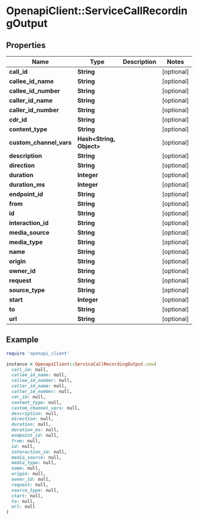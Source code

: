# OpenapiClient::ServiceCallRecordingOutput

## Properties

| Name | Type | Description | Notes |
| ---- | ---- | ----------- | ----- |
| **call_id** | **String** |  | [optional] |
| **callee_id_name** | **String** |  | [optional] |
| **callee_id_number** | **String** |  | [optional] |
| **caller_id_name** | **String** |  | [optional] |
| **caller_id_number** | **String** |  | [optional] |
| **cdr_id** | **String** |  | [optional] |
| **content_type** | **String** |  | [optional] |
| **custom_channel_vars** | **Hash&lt;String, Object&gt;** |  | [optional] |
| **description** | **String** |  | [optional] |
| **direction** | **String** |  | [optional] |
| **duration** | **Integer** |  | [optional] |
| **duration_ms** | **Integer** |  | [optional] |
| **endpoint_id** | **String** |  | [optional] |
| **from** | **String** |  | [optional] |
| **id** | **String** |  | [optional] |
| **interaction_id** | **String** |  | [optional] |
| **media_source** | **String** |  | [optional] |
| **media_type** | **String** |  | [optional] |
| **name** | **String** |  | [optional] |
| **origin** | **String** |  | [optional] |
| **owner_id** | **String** |  | [optional] |
| **request** | **String** |  | [optional] |
| **source_type** | **String** |  | [optional] |
| **start** | **Integer** |  | [optional] |
| **to** | **String** |  | [optional] |
| **url** | **String** |  | [optional] |

## Example

```ruby
require 'openapi_client'

instance = OpenapiClient::ServiceCallRecordingOutput.new(
  call_id: null,
  callee_id_name: null,
  callee_id_number: null,
  caller_id_name: null,
  caller_id_number: null,
  cdr_id: null,
  content_type: null,
  custom_channel_vars: null,
  description: null,
  direction: null,
  duration: null,
  duration_ms: null,
  endpoint_id: null,
  from: null,
  id: null,
  interaction_id: null,
  media_source: null,
  media_type: null,
  name: null,
  origin: null,
  owner_id: null,
  request: null,
  source_type: null,
  start: null,
  to: null,
  url: null
)
```

